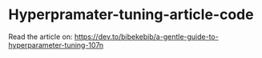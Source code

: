 # Hyperpramater-tuning-article-code

Read the article on: https://dev.to/bibekebib/a-gentle-guide-to-hyperparameter-tuning-107n
